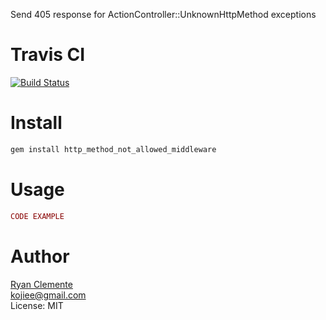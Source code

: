Send 405 response for ActionController::UnknownHttpMethod exceptions

Travis CI
=======
[![Build Status](https://travis-ci.org/rcclemente/http_method_not_allowed_middleware.png)](https://travis-ci.org/rcclemente/http_method_not_allowed_middleware)


Install
=======

```Bash
gem install http_method_not_allowed_middleware
```

Usage
=====

```Ruby
CODE EXAMPLE
```

Author
======
[Ryan Clemente](https://github.com/rcclemente)<br/>
kojiee@gmail.com<br/>
License: MIT<br/>
